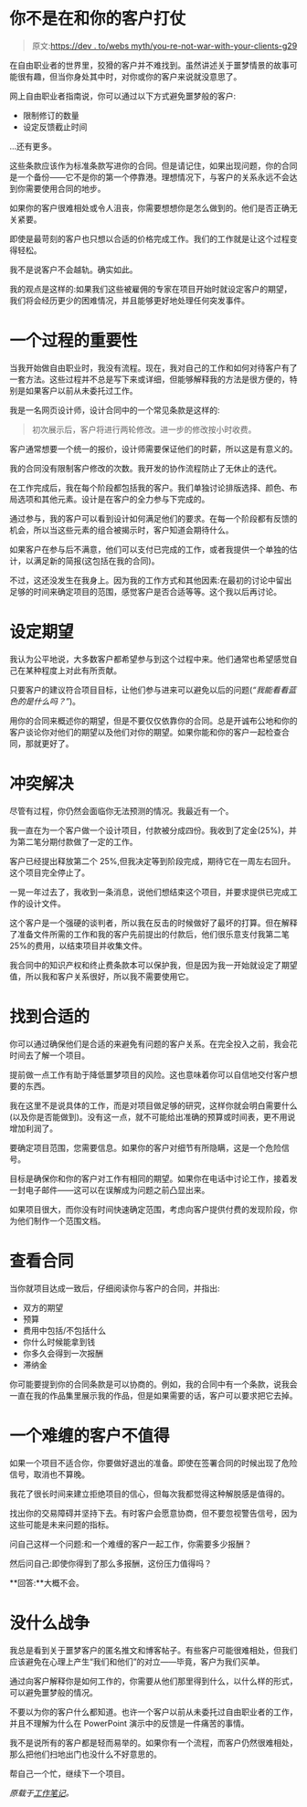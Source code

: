 # 你不是在和你的客户打仗

> 原文:[https://dev . to/webs myth/you-re-not-war-with-your-clients-g29](https://dev.to/websmyth/you-re-not-at-war-with-your-clients-g29)

在自由职业者的世界里，狡猾的客户并不难找到。虽然讲述关于噩梦情景的故事可能很有趣，但当你身处其中时，对你或你的客户来说就没意思了。

网上自由职业者指南说，你可以通过以下方式避免噩梦般的客户:

*   限制修订的数量
*   设定反馈截止时间

…还有更多。

这些条款应该作为标准条款写进你的合同。但是请记住，如果出现问题，你的合同是一个备份——它不是你的第一个停靠港。理想情况下，与客户的关系永远不会达到你需要使用合同的地步。

如果你的客户很难相处或令人沮丧，你需要想想你是怎么做到的。他们是否正确无关紧要。

即使是最苛刻的客户也只想以合适的价格完成工作。我们的工作就是让这个过程变得轻松。

我不是说客户不会越轨。确实如此。

我的观点是这样的:如果我们这些被雇佣的专家在项目开始时就设定客户的期望，我们将会经历更少的困难情况，并且能够更好地处理任何突发事件。

# [](#the-importance-of-a-process)一个过程的重要性

当我开始做自由职业时，我没有流程。现在，我对自己的工作和如何对待客户有了一套方法。这些过程并不总是写下来或详细，但能够解释我的方法是很方便的，特别是如果客户以前从未委托过工作。

我是一名网页设计师，设计合同中的一个常见条款是这样的:

> 初次展示后，客户将进行两轮修改。进一步的修改按小时收费。

客户通常想要一个统一的报价，设计师需要保证他们的时薪，所以这是有意义的。

我的合同没有限制客户修改的次数。我开发的协作流程防止了无休止的迭代。

在工作完成后，我在每个阶段都包括我的客户。我们单独讨论排版选择、颜色、布局选项和其他元素。设计是在客户的全力参与下完成的。

通过参与，我的客户可以看到设计如何满足他们的要求。在每一个阶段都有反馈的机会，所以当这些元素的组合被揭示时，客户知道会期待什么。

如果客户在参与后不满意，他们可以支付已完成的工作，或者我提供一个单独的估计，以满足新的简报(这包括在我的合同)。

不过，这还没发生在我身上。因为我的工作方式和其他因素:在最初的讨论中留出足够的时间来确定项目的范围，感觉客户是否合适等等。这个我以后再讨论。

# [](#setting-expectations)设定期望

我认为公平地说，大多数客户都希望参与到这个过程中来。他们通常也希望感觉自己在某种程度上对此有所贡献。

只要客户的建议符合项目目标，让他们参与进来可以避免以后的问题(*“我能看看蓝色的是什么吗？”*)。

用你的合同来概述你的期望，但是不要仅仅依靠你的合同。总是开诚布公地和你的客户谈论你对他们的期望以及他们对你的期望。如果你能和你的客户一起检查合同，那就更好了。

# [](#conflict-resolution)冲突解决

尽管有过程，你仍然会面临你无法预测的情况。我最近有一个。

我一直在为一个客户做一个设计项目，付款被分成四份。我收到了定金(25%)，并为第二笔分期付款做了一定的工作。

客户已经提出释放第二个 25%,但我决定等到阶段完成，期待它在一周左右回升。这个项目完全停止了。

一晃一年过去了，我收到一条消息，说他们想结束这个项目，并要求提供已完成工作的设计文件。

这个客户是一个强硬的谈判者，所以我在反击的时候做好了最坏的打算。但在解释了准备文件所需的工作和我的客户先前提出的付款后，他们很乐意支付我第二笔 25%的费用，以结束项目并收集文件。

我合同中的知识产权和终止费条款本可以保护我，但是因为我一开始就设定了期望值，所以我和客户关系很好，所以我不需要使用它。

# [](#finding-the-right-fit)找到合适的

你可以通过确保他们是合适的来避免有问题的客户关系。在完全投入之前，我会花时间去了解一个项目。

提前做一点工作有助于降低噩梦项目的风险。这也意味着你可以自信地交付客户想要的东西。

我在这里不是说具体的工作，而是对项目做足够的研究，这样你就会明白需要什么(以及你是否能做到)。没有这一点，就不可能给出准确的预算或时间表，更不用说增加利润了。

要确定项目范围，您需要信息。如果你的客户对细节有所隐瞒，这是一个危险信号。

目标是确保你和你的客户对工作有相同的期望。如果你在电话中讨论工作，接着发一封电子邮件——这可以在误解成为问题之前凸显出来。

如果项目很大，而你没有时间快速确定范围，考虑向客户提供付费的发现阶段，你为他们制作一个范围文档。

# [](#go-over-the-contract)查看合同

当你就项目达成一致后，仔细阅读你与客户的合同，并指出:

*   双方的期望
*   预算
*   费用中包括/不包括什么
*   你什么时候能拿到钱
*   你多久会得到一次报酬
*   滞纳金

你可能要提到你的合同条款是可以协商的。例如，我的合同中有一个条款，说我会一直在我的作品集里展示我的作品，但是如果需要的话，客户可以要求把它去掉。

# [](#a-difficult-client-isnt-worth-it)一个难缠的客户不值得

如果一个项目不适合你，你要做好退出的准备。即使在签署合同的时候出现了危险信号，取消也不算晚。

我花了很长时间来建立拒绝项目的信心，但每次我都觉得这种解脱感是值得的。

找出你的交易障碍并坚持下去。有时客户会愿意协商，但不要忽视警告信号，因为这些可能是未来问题的指标。

问自己这样一个问题:和一个难缠的客户一起工作，你需要多少报酬？

然后问自己:即使你得到了那么多报酬，这份压力值得吗？

**回答:**大概不会。

# [](#its-not-a-war)没什么战争

我总是看到关于噩梦客户的匿名推文和博客帖子。有些客户可能很难相处，但我们应该避免在心理上产生“我们和他们”的对立——毕竟，客户为我们买单。

通过向客户解释你是如何工作的，你需要从他们那里得到什么，以什么样的形式，可以避免噩梦般的情况。

不要以为你的客户什么都知道。也许一个客户以前从未委托过自由职业者的工作，并且不理解为什么在 PowerPoint 演示中的反馈是一件痛苦的事情。

我不是说所有的客户都是轻而易举的。如果你有一个流程，而客户仍然很难相处，那么把他们扫地出门也没什么不好意思的。

帮自己一个忙，继续下一个项目。

*原载于[工作笔记](https://worknotes.co.uk/clients/youre-not-at-war-with-your-clients/)。*